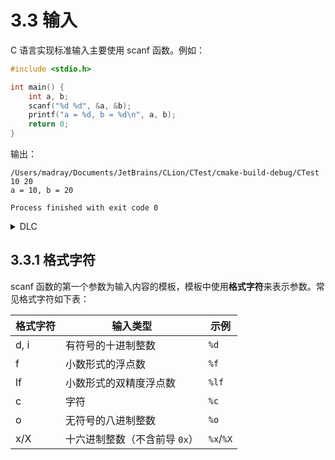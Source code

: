 # 3.3 输入

C 语言实现标准输入主要使用 scanf 函数。例如：

```c
#include <stdio.h>

int main() {
    int a, b;
    scanf("%d %d", &a, &b);
    printf("a = %d, b = %d\n", a, b);
    return 0;
}
```

输出：

```
/Users/madray/Documents/JetBrains/CLion/CTest/cmake-build-debug/CTest
10 20
a = 10, b = 20

Process finished with exit code 0
```

<details>

<summary>DLC</summary>

Visual Studio 会建议将 scanf 替换为 scanf_s，理由是 scanf 不安全。原因是在于 scanf 函数并不会检查越界访问，可能会造成崩溃、数组溢出或缓存区溢出等安全问题。例如：

```c
#include <stdio.h>

int main() {
    char s[5];
    scanf("%s", s);
    puts(s);
    return 0;
}
```

这段代码要求输入一个字符串，长度为 4 个字符（字符串末尾的 `\0` 需要占用一个字符），但 scanf 并不会检查输入的字符串的长度，并直接将输入值复制给变量，那么假如输入的字符串长度超过 4，就会造成数组越界访问。

例如，输出：

```
/Users/madray/Documents/JetBrains/CLion/CPP_Test/cmake-build-debug/CPP_Test
1145141919810
1145141919810

Process finished with exit code 0
```

这样，原本数组 s 只申请了 5 个字节的内存，但 scanf 却将这之后的若干字节的内存也覆盖了，这会让黑客有可乘之机。

</details>

## 3.3.1 格式字符

scanf 函数的第一个参数为输入内容的模板，模板中使用**格式字符**来表示参数。常见格式字符如下表：

| 格式字符 | 输入类型              | 示例        |
|------|-------------------|-----------|
| d, i | 有符号的十进制整数         | `%d`      |
| f    | 小数形式的浮点数          | `%f`      |
| lf   | 小数形式的双精度浮点数       | `%lf`     |
| c    | 字符                | `%c`      |
| o    | 无符号的八进制整数         | `%o`      |
| x/X  | 十六进制整数（不含前导 `0x`） | `%x`/`%X` |
